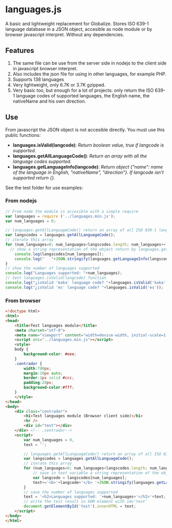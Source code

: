 languages.js
============

A basic and lightweight replacement for Globalize. Stores ISO 639-1 language database in a JSON object, accesible as node module or by browser javascript interpret. Without any dependencies.

Features
--------

1.  The same file can be use from the server side in nodejs to the client side in javascript browser interpret.
2.  Also includes the json file for using in other languages, for example PHP.
3.  Supports 138 languages
4.  Very lightweight, only 6.7K or 3.7K gzipped.
5.  Very basic too, but enough for a lot of projects: only return the ISO 639-1 language codes of supported languages, the English name, the nativeName and his own direction.

Use
---

From javascript the JSON object is not accesible directly. You must use this public functions:

*  **languages.isValid(langcode)**: *Return boolean value, true if langcode is supported.*
*  **languages.getAllLanguageCode()**: *Return an array with all the language codes supported.*
*  **languages.getLanguageInfo(langcode)**: *Return object {"name": name of the language in English, "nativeName", "direction"}.
If langcode isn't supported return {}.*

See the test folder for use examples:

### From nodejs

```js
// From node the module is accesible with a simple require
var languages = require ('../languages.min.js');
var num_languages = 0;

// languages.getAllLanguageCode() return an array of all ISO 639-1 language code supported
var langscodes = languages.getAllLanguageCode();
// iterate this array
for (num_languages=0; num_languages<langscodes.length; num_languages++) {
  // show a string representation of the object return by languages.getLanguageInfo(langcode)
	console.log(langscodes[num_languages]);
	console.log("   "+JSON.stringify(languages.getLanguageInfo(langscodes[num_languages])));
}
// show the number of languages supported
console.log("Languages supported: "+num_languages);
// test languages.isValid(langcode) function
console.log("¿isValid 'kaka' language code? "+languages.isValid('kaka'));
console.log("¿isValid 'es' language code? "+languages.isValid('es'));
```

### From browser

```html
<!doctype html>
<html>
<head>
    <title>Test languages module</title>
    <meta charset="utf-8"> 
    <meta name="viewport" content="width=device-width, initial-scale=1, maximum-scale=1, user-scalable=0">
    <script src="../languages.min.js"></script>
    <style>
    body {
        background-color: #eee;
    }
    .centrador {
        width:700px;
        margin:10px auto;
        border:1px solid #ccc;
        padding:20px;
        background-color:#fff;
    }
    </style>
</head>
<body>
    <div class="centrador">
        <h1>Test languages module (Browser client side)</h1>
        <hr />
        <div id="test"></div>
    </div> <!-- .centrador-->
    <script>
        var num_languages = 0,
        text = '';

        // languages.getAllLanguageCode() return an array of all ISO 639-1 language code supported
        var langscodes = languages.getAllLanguageCode();
        // iterate this array
        for (num_languages=0; num_languages<langscodes.length; num_languages++) {
            // save in text variable a string representation of the object return by languages.getLanguageInfo(langcode)
            var langcode = langscodes[num_languages];
            text+='<b>'+langcode+'</b> '+JSON.stringify(languages.getLanguageInfo(langcode))+'<br />';
        }
        // save the number of languages supported
        text = '<h2>Languages supported: '+num_languages+'</h2>'+text;
        // write the test result in DOM element with id='test'
        document.getElementById('test').innerHTML = text;
    </script>
</body>
</html>
```